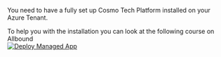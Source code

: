 You need to have a fully set up Cosmo Tech Platform installed on your Azure Tenant.

To help you with the installation you can look at the following course on Allbound  
[![Deploy Managed App](https://img.shields.io/badge/Deploy_Managed_App-3776AB?style=for-the-badge)](https://cosmotech.allbound.com/learn/deploy-my-cosmo-tech-managed-application-from-microsoft-azure-marketplace/)